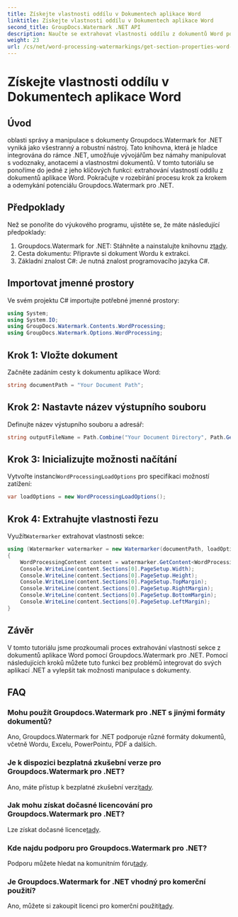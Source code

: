 ```yaml
---
title: Získejte vlastnosti oddílu v Dokumentech aplikace Word
linktitle: Získejte vlastnosti oddílu v Dokumentech aplikace Word
second_title: GroupDocs.Watermark .NET API
description: Naučte se extrahovat vlastnosti oddílu z dokumentů Word pomocí Groupdocs pro .NET. Vylepšete své možnosti manipulace s dokumenty bez námahy.
weight: 23
url: /cs/net/word-processing-watermarkings/get-section-properties-word-docs/
---
```


# Získejte vlastnosti oddílu v Dokumentech aplikace Word

## Úvod
oblasti správy a manipulace s dokumenty Groupdocs.Watermark for .NET vyniká jako všestranný a robustní nástroj. Tato knihovna, která je hladce integrována do rámce .NET, umožňuje vývojářům bez námahy manipulovat s vodoznaky, anotacemi a vlastnostmi dokumentů. V tomto tutoriálu se ponoříme do jedné z jeho klíčových funkcí: extrahování vlastností oddílu z dokumentů aplikace Word. Pokračujte v rozebírání procesu krok za krokem a odemykání potenciálu Groupdocs.Watermark pro .NET.
## Předpoklady
Než se ponoříte do výukového programu, ujistěte se, že máte následující předpoklady:
1.  Groupdocs.Watermark for .NET: Stáhněte a nainstalujte knihovnu z[tady](https://releases.groupdocs.com/Watermark/net/).
2. Cesta dokumentu: Připravte si dokument Wordu k extrakci.
3. Základní znalost C#: Je nutná znalost programovacího jazyka C#.

## Importovat jmenné prostory
Ve svém projektu C# importujte potřebné jmenné prostory:
```csharp
using System;
using System.IO;
using GroupDocs.Watermark.Contents.WordProcessing;
using GroupDocs.Watermark.Options.WordProcessing;
```
## Krok 1: Vložte dokument
Začněte zadáním cesty k dokumentu aplikace Word:
```csharp
string documentPath = "Your Document Path";
```
## Krok 2: Nastavte název výstupního souboru
Definujte název výstupního souboru a adresář:
```csharp
string outputFileName = Path.Combine("Your Document Directory", Path.GetFileName(documentPath));
```
## Krok 3: Inicializujte možnosti načítání
 Vytvořte instanci`WordProcessingLoadOptions` pro specifikaci možností zatížení:
```csharp
var loadOptions = new WordProcessingLoadOptions();
```
## Krok 4: Extrahujte vlastnosti řezu
 Využít`Watermarker` extrahovat vlastnosti sekce:
```csharp
using (Watermarker watermarker = new Watermarker(documentPath, loadOptions))
{
    WordProcessingContent content = watermarker.GetContent<WordProcessingContent>();
    Console.WriteLine(content.Sections[0].PageSetup.Width);
    Console.WriteLine(content.Sections[0].PageSetup.Height);
    Console.WriteLine(content.Sections[0].PageSetup.TopMargin);
    Console.WriteLine(content.Sections[0].PageSetup.RightMargin);
    Console.WriteLine(content.Sections[0].PageSetup.BottomMargin);
    Console.WriteLine(content.Sections[0].PageSetup.LeftMargin);
}
```

## Závěr
V tomto tutoriálu jsme prozkoumali proces extrahování vlastností sekce z dokumentů aplikace Word pomocí Groupdocs.Watermark pro .NET. Pomocí následujících kroků můžete tuto funkci bez problémů integrovat do svých aplikací .NET a vylepšit tak možnosti manipulace s dokumenty.
## FAQ
### Mohu použít Groupdocs.Watermark pro .NET s jinými formáty dokumentů?
Ano, Groupdocs.Watermark for .NET podporuje různé formáty dokumentů, včetně Wordu, Excelu, PowerPointu, PDF a dalších.
### Je k dispozici bezplatná zkušební verze pro Groupdocs.Watermark pro .NET?
 Ano, máte přístup k bezplatné zkušební verzi[tady](https://releases.groupdocs.com/).
### Jak mohu získat dočasné licencování pro Groupdocs.Watermark pro .NET?
 Lze získat dočasné licence[tady](https://purchase.groupdocs.com/temporary-license/).
### Kde najdu podporu pro Groupdocs.Watermark pro .NET?
 Podporu můžete hledat na komunitním fóru[tady](https://forum.groupdocs.com/c/watermark/19).
### Je Groupdocs.Watermark for .NET vhodný pro komerční použití?
 Ano, můžete si zakoupit licenci pro komerční použití[tady](https://purchase.groupdocs.com/buy).
